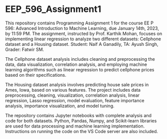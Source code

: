 # EEP_596_Assignment1

This repository contains Programming Assignment 1 for the course EE P 596: Advanced Introduction to Machine Learning, due January 14th, 2023, by 11:59 PM. The assignment, instructed by Prof. Karthik Mohan, focuses on implementing linear regression to analyze two different datasets: Cellphone dataset and a Housing dataset. Student: Naif A Ganadily, TA: Ayush Singh, Grader: Fatwir SM.

The Cellphone dataset analysis includes cleaning and preprocessing the data, data visualization, correlation analysis, and employing machine learning algorithms such as linear regression to predict cellphone prices based on their specifications.

The Housing dataset analysis involves predicting house sale prices in Ames, Iowa, based on various features. The project includes data preprocessing, cleaning, visualization, correlation analysis, linear regression, Lasso regression, model evaluation, feature importance analysis, importance visualization, and model tuning.

The repository contains Jupyter notebooks with complete analysis and code for both datasets. Python, Pandas, Numpy, and Scikit-learn libraries are used for data processing and machine learning implementation. Instructions on running the code on the VS Code server are also included.
